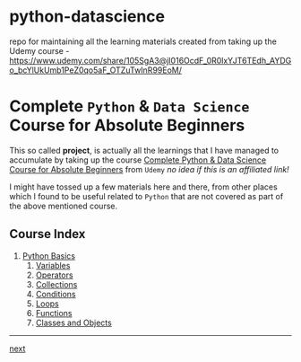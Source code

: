 # python-datascience

repo for maintaining all the learning materials created from taking up the Udemy course - https://www.udemy.com/share/105SgA3@jI016OcdF_0R0lxYJT6TEdh_AYDGo_bcYlUkUmb1PeZ0qo5aF_OTZuTwInR99EoM/

# Complete `Python` & `Data Science` Course for Absolute Beginners

This so called **project**, is actually all the learnings that I have managed to accumulate by taking up the course [Complete Python & Data Science Course for Absolute Beginners](https://www.udemy.com/share/105SgA3@b-b-i62y90RM-qVQ1oFaGTDOzAIVgeitblk8UJn4046Yj2Jh4zAiMDznhiZyy9kp/) from `Udemy` _no idea if this is an affiliated link!_

I might have tossed up a few materials here and there, from other places which I found to be useful related to `Python` that are not covered as part of the above mentioned course.

## Course Index

1.  [Python Basics](./code/01-python-fundamentals/00-index.ipynb)
    1.  [Variables](./code/01-python-fundamentals/01-variables.ipynb)
    1.  [Operators](./code/01-python-fundamentals/02-operators.ipynb)
    1.  [Collections](./code/01-python-fundamentals/03-collections.ipynb)
    1.  [Conditions](./code/01-python-fundamentals/04-conditions.ipynb)
    1.  [Loops](./code/01-python-fundamentals/05-loops.ipynb)
    1.  [Functions](./code/01-python-fundamentals/06-functions.ipynb)
    1.  [Classes and Objects](./code/01-python-fundamentals/07-classes-and-objects.ipynb)

---

[next](./code/01-python-fundamentals/00-index.ipynb)
